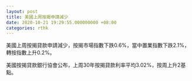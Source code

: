 ```yaml
---
layout: post
title: 美國上周按揭申請減少
date: 2020-10-21 19:29:55.000000000 +08:00
categories: rthk
---
```


美國上周按揭貸款申請減少，按揭市場指數下跌0.6%，當中置業指數下跌2.1%，轉按指數上升0.2%。

美國按揭貸款銀行協會公布，上周30年按揭貸款利率平均3.02%，按周上升2基點。
